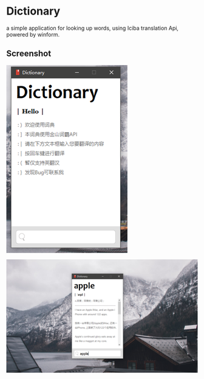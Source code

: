 # Dictionary
a simple application for looking up words, using Iciba translation Api, powered by winform.

## Screenshot
![screenshot2](/image/screenshot2.png/)

![screenshot1](/image/screenshot1.png/)
